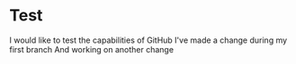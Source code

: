 # Test
I would like to test the capabilities of GitHub I've made a change during my first branch
And working on another change
